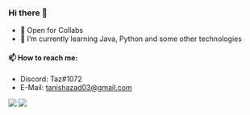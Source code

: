 ### Hi there 👋

- 👯 Open for Collabs
- 🌱 I’m currently learning Java, Python and some other technologies

#### 📫 How to reach me:
- Discord: Taz#1072
- E-Mail: tanishazad03@gmail.com

![](https://github-readme-stats.vercel.app/api?username=Tanish-Azad&count_private=true&show_icons=true&theme=onedark)
![](https://github-readme-stats.vercel.app/api/top-langs/?username=Tanish-Azad&layout=compact&langs_count=8&card_width=445&theme=onedark)

